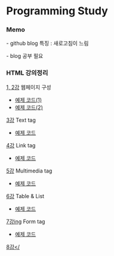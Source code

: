 # Programming Study

<h3> Memo </h3>
  <p>- github blog 특징 : 새로고침이 느림<br></p>
  <p>- blog 공부 필요<br></p>

<h3>
  <strong> HTML 강의정리 </strong><br/>
</h3>

<a href="https://github.com/KSAhh/Study/blob/master/Study/1%2C2%20%EC%9B%B9%ED%8E%98%EC%9D%B4%EC%A7%80%20%EA%B5%AC%EC%84%B1.md">1, 2강</a> 웹페이지 구성<br>
- <a href="https://github.com/KSAhh/Study/blob/master/Study/%5BPrac%5D%20lesson2_1.html">예제 코드(1)</a><br>
- <a href="https://github.com/KSAhh/Study/blob/master/Study/%5BPrac%5D%20lesson2_2.html">예제 코드(2)</a><br>

<a href="https://github.com/KSAhh/Study/blob/master/Study/3%20%ED%85%8D%EC%8A%A4%ED%8A%B8%20%ED%83%9C%EA%B7%B8.md">3강</a> Text tag <br>
- <a href="https://github.com/KSAhh/Study/blob/master/Study/%5BPrac%5D%20lesson3.html">예제 코드</a><br>

<a href="https://github.com/KSAhh/Study/blob/master/Study/4%20%EB%A7%81%ED%81%AC%20%ED%83%9C%EA%B7%B8.md">4강</a> Link tag <br>
- <a href="https://github.com/KSAhh/Study/blob/master/Study/%5BPrac%5D%20lesson4.html">예제 코드</a><br>

<a href="https://github.com/KSAhh/Study/blob/master/Study/5%20%EB%A9%80%ED%8B%B0%EB%AF%B8%EB%94%94%EC%96%B4%20%ED%83%9C%EA%B7%B8.md">5강</a> Multimedia tag <br>
- <a href="https://github.com/KSAhh/Study/blob/master/Study/%5BPrac%5D%20lesson5.html">예제 코드</a><br>

<a href="https://github.com/KSAhh/Study/blob/master/Study/6%20%ED%85%8C%EC%9D%B4%EB%B8%94%20%26%20%EB%A6%AC%EC%8A%A4%ED%8A%B8.md">6강</a> Table & List <br>
- <a href="https://github.com/KSAhh/Study/blob/master/Study/%5BPrac%5D%20lesson6.html">예제 코드</a>

<a href="https://github.com/KSAhh/Study/blob/master/Study/7%20%ED%8F%BC%20%ED%83%9C%EA%B7%B8(%EB%93%A3%EB%8A%94%EC%A4%91).md">7강ing</a> Form tag <br>
- <a href="https://github.com/KSAhh/Study/blob/master/Study/%5BPrac%5D%20lesson7.html">예제 코드</a><br>

<a href="https://github.com/KSAhh/Study/blob/master/Study/CSS.md">8강</
